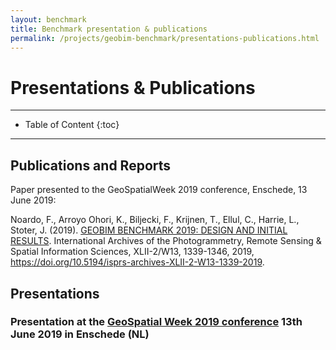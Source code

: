 ```yaml
---
layout: benchmark
title: Benchmark presentation & publications
permalink: /projects/geobim-benchmark/presentations-publications.html
---
```


<h1>Presentations & Publications</h1>




- - -

* Table of Content
{:toc}

- - -


## Publications and Reports

Paper presented to the GeoSpatialWeek 2019 conference, Enschede, 13 June 2019:

Noardo, F., Arroyo Ohori, K., Biljecki, F., Krijnen, T., Ellul, C., Harrie, L., Stoter, J. (2019). [GEOBIM BENCHMARK 2019: DESIGN AND INITIAL RESULTS](https://www.int-arch-photogramm-remote-sens-spatial-inf-sci.net/XLII-2-W13/1339/2019/). International Archives of the Photogrammetry, Remote Sensing & Spatial Information Sciences, XLII-2/W13, 1339-1346, 2019, https://doi.org/10.5194/isprs-archives-XLII-2-W13-1339-2019.





## Presentations

### Presentation at the [GeoSpatial Week 2019 conference](https://www.gsw2019.org) 13th June 2019 in Enschede (NL)

<div class="row">
  <div class="col-lg-6 col-md-12 col-sm-12 col-xs-12">
  <script async class="speakerdeck-embed" data-id="b9a623910bc74970b4d9e7da97cbefac" data-ratio="1.77777777777778" src="//speakerdeck.com/assets/embed.js"></script>
  </div>
</div>
